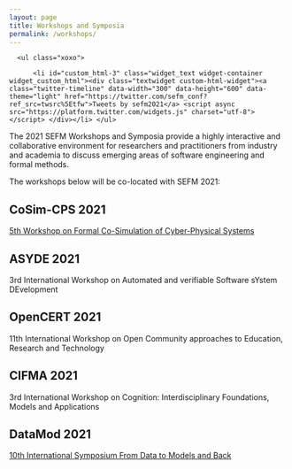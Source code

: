 ```yaml
---
layout: page
title: Workshops and Symposia
permalink: /workshops/
---
```

<div id="secondary" class="widget-area sidey" role="complementary">

      <ul class="xoxo">

          <li id="custom_html-3" class="widget_text widget-container widget_custom_html"><div class="textwidget custom-html-widget"><a class="twitter-timeline" data-width="300" data-height="600" data-theme="light" href="https://twitter.com/sefm_conf?ref_src=twsrc%5Etfw">Tweets by sefm2021</a> <script async src="https://platform.twitter.com/widgets.js" charset="utf-8"></script> </div></li>	</ul>
</div>
 <p>The 2021 SEFM Workshops and Symposia provide a highly interactive and collaborative environment
 for researchers and practitioners from industry and academia to discuss emerging areas of software
 engineering and formal methods.</p>

 <p>The workshops below will be co-located with SEFM 2021:</p>

 <h2>CoSim-CPS 2021</h2>

<a href="https://sites.google.com/view/cosim-cps-2021/home">5th Workshop on Formal Co-Simulation of Cyber-Physical Systems</a>

 <h2>ASYDE 2021</h2>

3rd International Workshop on Automated and verifiable Software sYstem DEvelopment

 <h2>OpenCERT 2021</h2>

11th International Workshop on Open Community approaches to Education, Research and Technology

 <h2>CIFMA 2021</h2>

3rd International Workshop on Cognition: Interdisciplinary Foundations, Models and Applications

 <h2>DataMod 2021</h2>

<a href="https://datamod2021.github.io/">10th International Symposium From Data to Models and Back</a>
